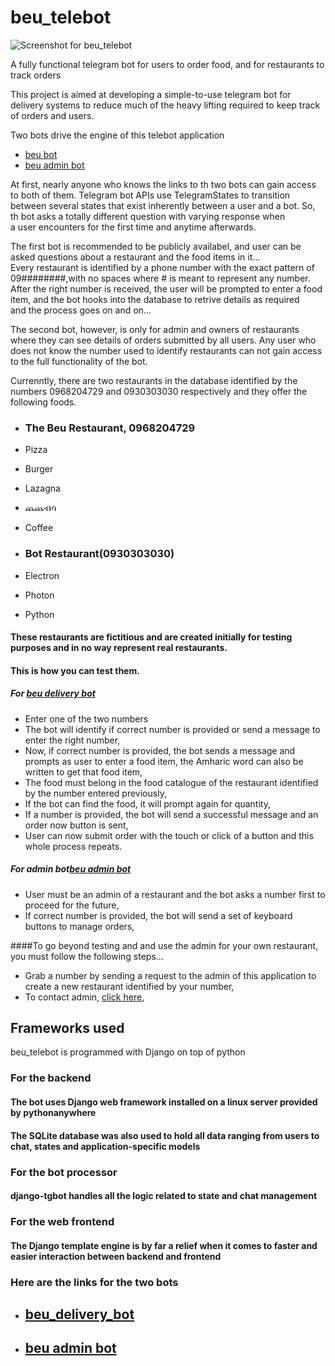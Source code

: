 # beu_telebot

![Screenshot for beu_telebot](https://www.pythonanywhere.com/user/dave94/files/home/dave94/mysite/media/test1.PNG)

A fully functional telegram bot for users to order food, and for restaurants to track orders

This project is aimed at developing a simple-to-use telegram bot for delivery systems to reduce much of the heavy 
lifting required to keep track of orders and users.


Two bots drive the engine of this telebot application

  - [beu bot](https://t.me/our_beu_delivery_bot)
  - [beu admin bot](https://t.me/beu_admin_bot)
  
At first, nearly anyone who knows the links to th two bots can gain access to both of them. Telegram bot APIs use TelegramStates to transition   
between several states that exist inherently between a user and a bot. So, th bot asks a totally different question with varying response when    
a user encounters for the first time and anytime afterwards.

The first bot is recommended to be publicly availabel, and user can be asked questions about a restaurant and the food items in it...    
Every restaurant is identified by a phone number with the exact pattern of 09########,with no spaces where # is meant to represent any number.        
After the right number is received, the user will be prompted to enter a food item, and the bot hooks into the database to retrive details as required     
and the process goes on and on...

The second bot, however, is only for admin and owners of restaurants where they can see details of orders submitted by all users. Any user who does not
know the number used to identify restaurants can not gain access to the full functionality of the bot.

Currenntly, there are two restaurants in the database identified by the numbers 0968204729 and 0930303030 respectively and they offer the following foods.

 - ### The Beu Restaurant, 0968204729

  - Pizza
  - Burger
  - Lazagna
  - ጨጨብሳ
  - Coffee

 - ### Bot Restaurant(0930303030)

  - Electron
  - Photon
  - Python

#### These restaurants are fictitious and are created initially for testing purposes and in no way represent real restaurants.

#### This is how you can test them.

##### For [beu delivery bot](https://t.me/our_beu_delivery_bot)

- Enter one of the two numbers
- The bot will identify if correct number is provided or send a message to enter the right number,
- Now, if correct number is provided, the bot sends a message and prompts as user to enter a food item, the Amharic word can also be written to get that food item,
- The food must belong in the food catalogue of the restaurant identified by the number entered previously,
- If the bot can find the food, it will prompt again for quantity,
- If a number is provided, the bot will send a successful message and an order now button is sent,
- User can now submit order with the touch or click of a button and this whole process repeats.

##### For admin bot[beu admin bot](https://t.me/beu_admin_bot)

- User must be an admin of a restaurant and the bot asks a number first to proceed for the future,
- If correct number is provided, the bot will send a set of keyboard buttons to manage orders,

####To go beyond testing and and use the admin for your own restaurant, you must follow the following steps...

- Grab a number by sending a request to the admin of this application to create a new restaurant identified by your number,
- To contact admin, [ click here](https://t.me/Daw_94),


## Frameworks used 

beu_telebot is programmed with Django on top of python
  
### For the backend

#### The bot uses Django web framework installed on a linux server provided by pythonanywhere

#### The SQLite database was also used to hold all data ranging from users to chat, states and application-specific models

### For the bot processor

#### django-tgbot handles all the logic related to state and chat management

### For the web frontend

#### The Django template engine is by far a relief when it comes to faster and easier interaction between backend and frontend

### Here are the links for the two bots
 - ## [beu_delivery_bot](https://t.me/our_beu_delivery_bot)
 - ## [beu admin bot](https://t.me/beu_admin_bot)
